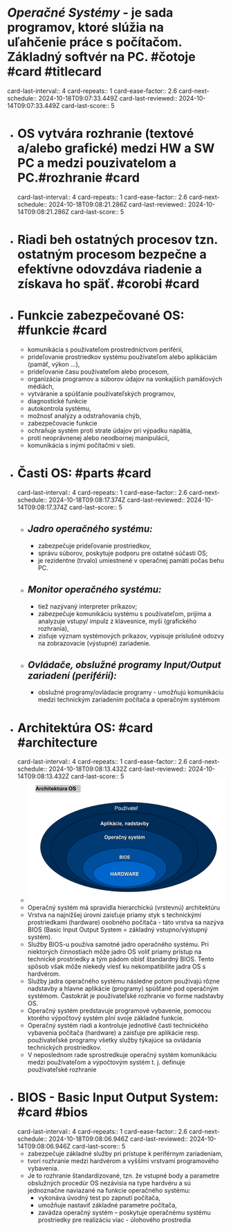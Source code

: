 # ***Operačné Systémy*** - je sada programov, ktoré slúžia na uľahčenie práce s počítačom. Základný softvér na PC. #čotoje #card #titlecard
card-last-interval:: 4
card-repeats:: 1
card-ease-factor:: 2.6
card-next-schedule:: 2024-10-18T09:07:33.449Z
card-last-reviewed:: 2024-10-14T09:07:33.449Z
card-last-score:: 5
- # **OS vytvára rozhranie** (textové a/alebo grafické) medzi HW a SW PC a medzi pouzivatelom a PC.#rozhranie #card
  card-last-interval:: 4
  card-repeats:: 1
  card-ease-factor:: 2.6
  card-next-schedule:: 2024-10-18T09:08:21.286Z
  card-last-reviewed:: 2024-10-14T09:08:21.286Z
  card-last-score:: 5
- # **Riadi** beh ostatných procesov tzn. ostatným procesom bezpečne a efektívne odovzdáva riadenie a získava ho späť. #corobi #card
- # **Funkcie zabezpečované OS:** #funkcie #card
	- komunikácia s používateľom prostredníctvom periférií,
	- prideľovanie prostriedkov systému používateľom alebo aplikáciám (pamäť, výkon ...),
	- prideľovanie času používateľom alebo procesom,
	- organizácia programov a súborov údajov na vonkajších pamäťových médiách,
	- vytváranie a spúšťanie používateľských programov,
	- diagnostické funkcie
	- autokontrola systému,
	- možnosť analýzy a odstraňovania chýb,
	- zabezpečovacie funkcie
	- ochraňuje systém proti strate údajov pri výpadku napätia,
	- proti neoprávnenej alebo neodbornej manipulácii,
	- komunikácia s inými počítačmi v sieti.
- # **Časti OS:** #parts #card
  card-last-interval:: 4
  card-repeats:: 1
  card-ease-factor:: 2.6
  card-next-schedule:: 2024-10-18T09:08:17.374Z
  card-last-reviewed:: 2024-10-14T09:08:17.374Z
  card-last-score:: 5
	- ## *Jadro operačného systému:*
		- zabezpečuje prideľovanie prostriedkov,
		- správu súborov, poskytuje podporu pre ostatné súčasti OS;
		- je rezidentne (trvalo) umiestnené v operačnej pamäti počas behu PC.
	- ## *Monitor operačného systému:*
		- tiež nazývaný interpreter príkazov;
		- zabezpečuje komunikáciu systému s používateľom, prijíma a analyzuje vstupy/ impulz z klávesnice, myši (grafického rozhrania),
		- zisťuje význam systémových príkazov, vypisuje príslušné odozvy na zobrazovacie (výstupné) zariadenie.
	- ## *Ovládače, obslužné programy Input/Output zariadení (periférií):*
		- obslužné programy/ovládacie programy - umožňujú komunikáciu medzi technickým zariadením počítača a operačným systémom
- # **Architektúra OS:** #card #architecture
  card-last-interval:: 4
  card-repeats:: 1
  card-ease-factor:: 2.6
  card-next-schedule:: 2024-10-18T09:08:13.432Z
  card-last-reviewed:: 2024-10-14T09:08:13.432Z
  card-last-score:: 5
	- ![cloud.jpg](../assets/cloud_1713773838597_0.jpg)
	- Operačný systém má spravidla hierarchickú (vrstevnú) architektúru
	- Vrstva na najnižšej úrovni zaisťuje priamy styk s technickými prostriedkami (hardware) osobného počítača - táto vrstva sa nazýva BIOS (Basic Input Output System = základný vstupno/výstupný systém).
	- Služby BIOS-u používa samotné jadro operačného systému. Pri niektorých činnostiach môže jadro OS voliť priamy prístup na technické prostriedky a tým pádom obísť štandardný BIOS. Tento spôsob však môže niekedy viesť ku nekompatibilite jadra OS s hardvérom.
	- Služby jadra operačného systému následne potom používajú rôzne nadstavby a hlavne aplikácie (programy) spúšťané pod operačným systémom. Častokrát je používateľské rozhranie vo forme nadstavby OS.
	- Operačný systém predstavuje programové vybavenie, pomocou ktorého výpočtový systém plní svoje základné funkcie.
	- Operačný systém riadi a kontroluje jednotlivé časti technického vybavenia počítača (hardware) a zaisťuje pre aplikácie resp. používateľské programy všetky služby týkajúce sa ovládania technických prostriedkov.
	- V neposlednom rade sprostredkuje operačný systém komunikáciu medzi používateľom a výpočtovým systém t. j. definuje používateľské rozhranie
- # **BIOS - Basic Input Output System:** #card #bios
  card-last-interval:: 4
  card-repeats:: 1
  card-ease-factor:: 2.6
  card-next-schedule:: 2024-10-18T09:08:06.946Z
  card-last-reviewed:: 2024-10-14T09:08:06.946Z
  card-last-score:: 5
	- zabezpečuje základné služby pri prístupe k periférnym zariadeniam,
	- tvorí rozhranie medzi hardvérom a vyššími vrstvami programového vybavenia.
	- Je to rozhranie štandardizované, tzn. že vstupné body a parametre obslužných procedúr OS nezávisia na type hardvéru a sú jednoznačne naviazané na funkcie operačného systému:
		- vykonáva úvodný test po zapnutí počítača,
		- umožňuje nastaviť základné parametre počítača,
		- zavádza operačný systém – poskytuje operačnému systému prostriedky pre realizáciu viac - úlohového prostredia